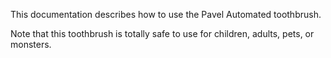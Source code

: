 This documentation describes how to use the Pavel Automated toothbrush.

Note that this toothbrush is totally safe to use for children, adults, pets, or monsters.
